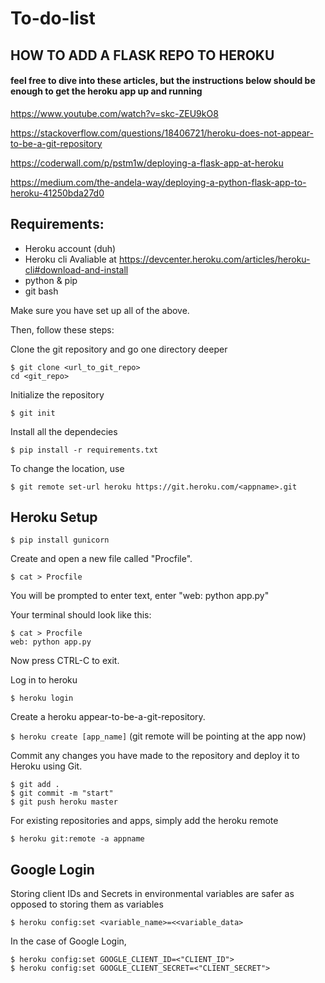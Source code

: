 # To-do-list

## HOW TO ADD A FLASK REPO TO HEROKU

#### feel free to dive into these articles, but the instructions below should be enough to get the heroku app up and running

https://www.youtube.com/watch?v=skc-ZEU9kO8

https://stackoverflow.com/questions/18406721/heroku-does-not-appear-to-be-a-git-repository

https://coderwall.com/p/pstm1w/deploying-a-flask-app-at-heroku

https://medium.com/the-andela-way/deploying-a-python-flask-app-to-heroku-41250bda27d0

## Requirements:
* Heroku account (duh)
* Heroku cli Avaliable at https://devcenter.heroku.com/articles/heroku-cli#download-and-install
* python & pip
* git bash

Make sure you have set up all of the above.

Then, follow these steps:

Clone the git repository and go one directory deeper

```
$ git clone <url_to_git_repo>
cd <git_repo>
```

Initialize the repository

`$ git init`

Install all the dependecies

`$ pip install -r requirements.txt`

To change the location, use

`$ git remote set-url heroku https://git.heroku.com/<appname>.git`



## Heroku Setup
`$ pip install gunicorn`

Create and open a new file called "Procfile".

`$ cat > Procfile`

You will be prompted to enter text, enter "web: python app.py"

Your terminal should look like this:

```
$ cat > Procfile
web: python app.py
```

Now press CTRL-C to exit.

Log in to heroku

`$ heroku login`

Create a heroku appear-to-be-a-git-repository.

`$ heroku create [app_name]` (git remote will be pointing at the app now)

Commit any changes you have made to the repository and deploy it to Heroku using Git.

```
$ git add . 
$ git commit -m "start"
$ git push heroku master
```

For existing repositories and apps, simply add the heroku remote

`$ heroku git:remote -a appname`

## Google Login
Storing client IDs and Secrets in environmental variables are safer as opposed to storing them as variables

`$ heroku config:set <variable_name>=<<variable_data>`

In the case of Google Login,
```
$ heroku config:set GOOGLE_CLIENT_ID=<"CLIENT_ID">
$ heroku config:set GOOGLE_CLIENT_SECRET=<"CLIENT_SECRET">
```




